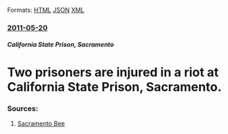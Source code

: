 
Formats: [HTML](/news/2011/05/20/two-prisoners-are-injured-in-a-riot-at-california-state-prison-sacramento.html)  [JSON](/news/2011/05/20/two-prisoners-are-injured-in-a-riot-at-california-state-prison-sacramento.json)  [XML](/news/2011/05/20/two-prisoners-are-injured-in-a-riot-at-california-state-prison-sacramento.xml)  

### [2011-05-20](/news/2011/05/20/index.md)

##### California State Prison, Sacramento
# Two prisoners are injured in a riot at California State Prison, Sacramento. 




### Sources:

1. [Sacramento Bee](http://blogs.sacbee.com/crime/archives/2011/05/inmate-incident.html)
